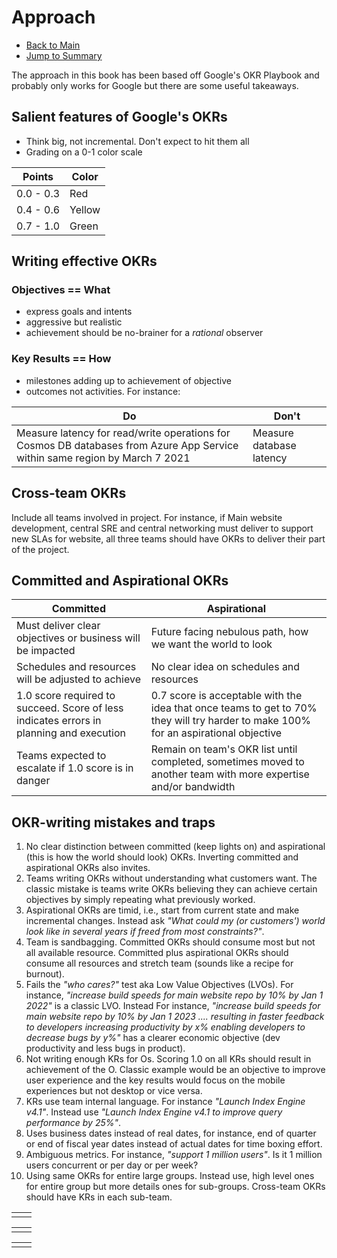# Approach

- [Back to Main](./README.md)
- [Jump to Summary](./summary.md)

The approach in this book has been based off Google's OKR Playbook and probably only works for Google but there are some useful takeaways.

## Salient features of Google's OKRs

- Think big, not incremental. Don't expect to hit them all
- Grading on a 0-1 color scale

| Points | Color |
| ----------- | ----------- |
| 0.0 - 0.3 | Red |
| 0.4 - 0.6 | Yellow |
| 0.7 - 1.0 | Green |

## Writing effective OKRs

### Objectives == What

- express goals and intents
- aggressive but realistic
- achievement should be no-brainer for a *rational* observer

### Key Results == How

- milestones adding up to achievement of objective
- outcomes not activities. For instance:

| Do | Don't |
| ----------- | ----------- |
| Measure latency for read/write operations for Cosmos DB databases from Azure App Service within same region by March 7 2021 | Measure database latency |

## Cross-team OKRs

Include all teams involved in project. For instance, if Main website development, central SRE and central networking must deliver to support new SLAs for website, all three teams should have OKRs to deliver their part of the project.

## Committed and Aspirational OKRs

| Committed | Aspirational |
| ----------- | ----------- |
| Must deliver clear objectives or business will be impacted | Future facing nebulous path, how we want the world to look |
| Schedules and resources will be adjusted to achieve | No clear idea on schedules and resources |
| 1.0 score required to succeed. Score of less indicates errors in planning and execution | 0.7 score is acceptable with the idea that once teams to get to 70% they will try harder to make 100% for an aspirational objective |
| Teams expected to escalate if 1.0 score is in danger | Remain on team's OKR list until completed, sometimes moved to another team with more expertise and/or bandwidth |

## OKR-writing mistakes and traps

1. No clear distinction between committed (keep lights on) and aspirational (this is how the world should look) OKRs. Inverting committed and aspirational OKRs also invites.
2. Teams writing OKRs without understanding what customers want. The classic mistake is teams write OKRs believing they can achieve certain objectives by simply repeating what previously worked.
3. Aspirational OKRs are timid, i.e., start from current state and make incremental changes. Instead ask *"What could my (or customers') world look like in several years if freed from most constraints?"*.
4. Team is sandbagging. Committed OKRs should consume most but not all available resource. Committed plus aspirational OKRs should consume all resources and stretch team (sounds like a recipe for burnout).
5. Fails the *"who cares?"* test aka Low Value Objectives (LVOs). For instance, *"increase build speeds for main website repo by 10% by Jan 1 2022"* is a classic LVO. Instead For instance, *"increase build speeds for main website repo by 10% by Jan 1 2023 .... resulting in faster feedback to developers increasing productivity by x% enabling developers to decrease bugs by y%"* has a clearer economic objective (dev productivity and less bugs in product).
6. Not writing enough KRs for Os. Scoring 1.0 on all KRs should result in achievement of the O. Classic example would be an objective to improve user experience and the key results would focus on the mobile experiences but not desktop or vice versa.
7. KRs use team internal language. For instance *"Launch Index Engine v4.1"*. Instead use *"Launch Index Engine v4.1 to improve query performance by 25%"*.
8. Uses business dates instead of real dates, for instance, end of quarter or end of fiscal year dates instead of actual dates for time boxing effort.
9. Ambiguous metrics. For instance, *"support 1 million users"*. Is it 1 million users concurrent or per day or per week?
10. Using same OKRs for entire large groups. Instead use, high level ones for entire group but more details ones for sub-groups. Cross-team OKRs should have KRs in each sub-team.

|  |  |
| ----------- | ----------- |
|  |  |

|  |  |
| ----------- | ----------- |
|  |  |

|  |  |
| ----------- | ----------- |
|  |  |